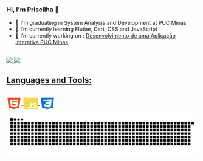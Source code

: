 ### Hi, I'm Priscilha 👋



- 📖 I'm graduating in System Analysis and Development at PUC Minas
- 🌱  I’m currently learning Flutter, Dart, CSS and JavaScript
- 🔎 I’m currently working on : [Desenvolvimento de uma Aplicação Interativa PUC Minas](https://github.com/ICEI-PUC-Minas-PMV-ADS/pmv-ads-2021-2-e2-proj-int-t5-grupo-notfy)
<br/>

 <div>
  <a href="https://github.com/priscilha">
  <img height="160em" src="https://github-readme-stats.vercel.app/api?username=priscilha&show_icons=true&theme=tokyonight&include_all_commits=true&count_private=true"/>
  <img height="160em" src="https://github-readme-stats.vercel.app/api/top-langs/?username=priscilha&layout=compact&langs_count=7&theme=tokyonight"/>
</div>

  ## Languages and Tools:
 
  <div style="display: inline_block"><br>
   <img align="center" alt="Pri-HTML" height="30" width="40" src="https://raw.githubusercontent.com/devicons/devicon/master/icons/html5/html5-original.svg">
   <img align="center" alt="Pri-Js" height="30" width="40" src="https://raw.githubusercontent.com/devicons/devicon/master/icons/javascript/javascript-plain.svg">
   <img align="center" alt="Pri-CSS" height="30" width="40" src="https://raw.githubusercontent.com/devicons/devicon/master/icons/css3/css3-original.svg">
 
  
   
![Snake animation](https://github.com/priscilha/priscilha/blob/output/github-contribution-grid-snake.svg)
</div>
